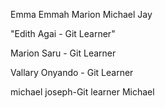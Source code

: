 Emma
Emmah
Marion
Michael
Jay


"Edith Agai - Git Learner"



Marion Saru - Git Learner

Vallary Onyando - Git Learner

michael joseph-Git learner
Michael

